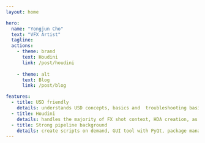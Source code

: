```yaml
---
layout: home

hero:
  name: "Yongjun Cho"
  text: "VFX Artist"
  tagline:
  actions:
    - theme: brand
      text: Houdini
      link: /post/houdini
      
    - theme: alt
      text: Blog
      link: /post/blog

features:
  - title: USD friendly
    details: understands USD concepts, basics and  troubleshooting basic problems.
  - title: Houdini
    details: handles the majority of FX shot context, HDA creation, as well as versioning and management.​
  - title: Strong pipeline background
    details: create scripts on demand, GUI tool with PyQt, package management with Rez. Fluent working in *nix, Win, Mac environment.
---
```


